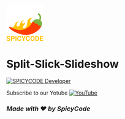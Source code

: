 ![Watch Me][def]
# Split-Slick-Slideshow


<a href="https://dsc.gg/Spicycode"><img src="https://github.com/Spicy1Code/Split-Slick-Slideshow/blob/main/img/ezgif.com-video-to-gif.gif" alt="SPICYCODE Developer" width="1000"></a>

Subscribe to our Yotube [![YouTube](https://img.shields.io/badge/YouTube-%23FF0000.svg?logo=YouTube&logoColor=white)](https://youtube.com/@ITz-Zekky) 

### *Made with ❤️ by SpicyCode*

[def]: ./img/icons8-chili-pepper-96.png
